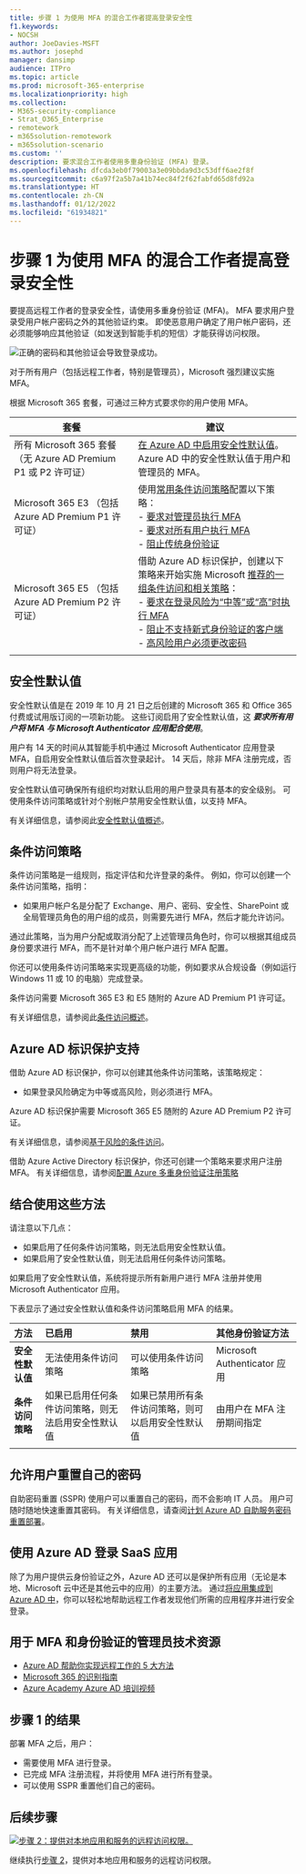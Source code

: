 ```yaml
---
title: 步骤 1 为使用 MFA 的混合工作者提高登录安全性
f1.keywords:
- NOCSH
author: JoeDavies-MSFT
ms.author: josephd
manager: dansimp
audience: ITPro
ms.topic: article
ms.prod: microsoft-365-enterprise
ms.localizationpriority: high
ms.collection:
- M365-security-compliance
- Strat_O365_Enterprise
- remotework
- m365solution-remotework
- m365solution-scenario
ms.custom: ''
description: 要求混合工作者使用多重身份验证 (MFA) 登录。
ms.openlocfilehash: dfcda3eb0f79003a3e09bbda9d3c53dff6ae2f8f
ms.sourcegitcommit: c6a97f2a5b7a41b74ec84f2f62fabfd65d8fd92a
ms.translationtype: HT
ms.contentlocale: zh-CN
ms.lasthandoff: 01/12/2022
ms.locfileid: "61934821"
---
```

# <a name="step-1-increase-sign-in-security-for-hybrid-workers-with-mfa"></a>步骤 1 为使用 MFA 的混合工作者提高登录安全性

要提高远程工作者的登录安全性，请使用多重身份验证 (MFA)。 MFA 要求用户登录受用户帐户密码之外的其他验证约束。 即使恶意用户确定了用户帐户密码，还必须能够响应其他验证（如发送到智能手机的短信）才能获得访问权限。

![正确的密码和其他验证会导致登录成功。](../media/empower-people-to-work-remotely/remote-workers-mfa.png)

对于所有用户（包括远程工作者，特别是管理员），Microsoft 强烈建议实施 MFA。

根据 Microsoft 365 套餐，可通过三种方式要求你的用户使用 MFA。

|套餐  |建议  |
|---------|---------|
|所有 Microsoft 365 套餐（无 Azure AD Premium P1 或 P2 许可证）     |[在 Azure AD 中启用安全性默认值](/azure/active-directory/fundamentals/concept-fundamentals-security-defaults)。 Azure AD 中的安全性默认值于用户和管理员的 MFA。   |
|Microsoft 365 E3 （包括 Azure AD Premium P1 许可证）     | 使用[常用条件访问策略](/azure/active-directory/conditional-access/concept-conditional-access-policy-common)配置以下策略： <br>- [要求对管理员执行 MFA](/azure/active-directory/conditional-access/howto-conditional-access-policy-admin-mfa) <br>- [要求对所有用户执行 MFA](/azure/active-directory/conditional-access/howto-conditional-access-policy-all-users-mfa) <br> - [阻止传统身份验证](/azure/active-directory/conditional-access/howto-conditional-access-policy-block-legacy)       |
|Microsoft 365 E5 （包括 Azure AD Premium P2 许可证）     | 借助 Azure AD 标识保护，创建以下策略来开始实施 Microsoft [推荐的一组条件访问和相关策略](../security/office-365-security/identity-access-policies.md)：<br> - [要求在登录风险为“中等”或“高”时执行 MFA](../security/office-365-security/identity-access-policies.md#require-mfa-based-on-sign-in-risk) <br>- [阻止不支持新式身份验证的客户端](../security/office-365-security/identity-access-policies.md#block-clients-that-dont-support-multi-factor)<br>- [高风险用户必须更改密码](../security/office-365-security/identity-access-policies.md#high-risk-users-must-change-password)       |
| | |

## <a name="security-defaults"></a>安全性默认值

安全性默认值是在 2019 年 10 月 21 日之后创建的 Microsoft 365 和 Office 365 付费或试用版订阅的一项新功能。 这些订阅启用了安全性默认值，这 ***要求所有用户将 MFA 与 Microsoft Authenticator 应用配合使用***。
 
用户有 14 天的时间从其智能手机中通过 Microsoft Authenticator 应用登录 MFA，自启用安全性默认值后首次登录起计。 14 天后，除非 MFA 注册完成，否则用户将无法登录。

安全性默认值可确保所有组织均对默认启用的用户登录具有基本的安全级别。 可使用条件访问策略或针对个别帐户禁用安全性默认值，以支持 MFA。

有关详细信息，请参阅此[安全性默认值概述](/azure/active-directory/fundamentals/concept-fundamentals-security-defaults)。

## <a name="conditional-access-policies"></a>条件访问策略

条件访问策略是一组规则，指定评估和允许登录的条件。 例如，你可以创建一个条件访问策略，指明：

- 如果用户帐户名是分配了 Exchange、用户、密码、安全性、SharePoint 或全局管理员角色的用户组的成员，则需要先进行 MFA，然后才能允许访问。

通过此策略，当为用户分配或取消分配了上述管理员角色时，你可以根据其组成员身份要求进行 MFA，而不是针对单个用户帐户进行 MFA 配置。

你还可以使用条件访问策略来实现更高级的功能，例如要求从合规设备（例如运行 Windows 11 或 10 的电脑）完成登录。

条件访问需要 Microsoft 365 E3 和 E5 随附的 Azure AD Premium P1 许可证。

有关详细信息，请参阅此[条件访问概述](/azure/active-directory/conditional-access/overview)。

## <a name="azure-ad-identity-protection-support"></a>Azure AD 标识保护支持

借助 Azure AD 标识保护，你可以创建其他条件访问策略，该策略规定：

- 如果登录风险确定为中等或高风险，则必须进行 MFA。

Azure AD 标识保护需要 Microsoft 365 E5 随附的 Azure AD Premium P2 许可证。

有关详细信息，请参阅[基于风险的条件访问](/azure/active-directory/conditional-access/howto-conditional-access-policy-risk#require-mfa-medium-or-high-sign-in-risk-users)。

借助 Azure Active Directory 标识保护，你还可创建一个策略来要求用户注册 MFA。 有关详细信息，请参阅[配置 Azure 多重身份验证注册策略](/azure/active-directory/identity-protection/howto-identity-protection-configure-mfa-policy)


## <a name="using-these-methods-together"></a>结合使用这些方法

请注意以下几点：

- 如果启用了任何条件访问策略，则无法启用安全性默认值。
- 如果启用了安全性默认值，则无法启用任何条件访问策略。

如果启用了安全性默认值，系统将提示所有新用户进行 MFA 注册并使用 Microsoft Authenticator 应用。 

下表显示了通过安全性默认值和条件访问策略启用 MFA 的结果。

| 方法 | 已启用 | 禁用 | 其他身份验证方法 |
|:-------|:-----|:-------|:-------|
| **安全性默认值**  | 无法使用条件访问策略 | 可以使用条件访问策略 | Microsoft Authenticator 应用 |
| **条件访问策略** | 如果已启用任何条件访问策略，则无法启用安全性默认值 | 如果已禁用所有条件访问策略，则可以启用安全性默认值  | 由用户在 MFA 注册期间指定  |
||||

## <a name="let-your-users-reset-their-own-passwords"></a>允许用户重置自己的密码

自助密码重置 (SSPR) 使用户可以重置自己的密码，而不会影响 IT 人员。 用户可随时随地快速重置其密码。 有关详细信息，请查阅[计划 Azure AD 自助服务密码重置部署](/azure/active-directory/authentication/howto-sspr-deployment)。

## <a name="sign-in-to-saas-apps-with-azure-ad"></a>使用 Azure AD 登录 SaaS 应用

除了为用户提供云身份验证之外，Azure AD 还可以是保护所有应用（无论是本地、Microsoft 云中还是其他云中的应用）的主要方法。 通过[将应用集成到 Azure AD 中](/azure/active-directory/manage-apps/plan-an-application-integration)，你可以轻松地帮助远程工作者发现他们所需的应用程序并进行安全登录。

## <a name="admin-technical-resources-for-mfa-and-identity"></a>用于 MFA 和身份验证的管理员技术资源

- [Azure AD 帮助你实现远程工作的 5 大方法](https://techcommunity.microsoft.com/t5/azure-active-directory-identity/top-5-ways-your-azure-ad-can-help-you-enable-remote-work/ba-p/1144691)
- [Microsoft 365 的识别指南](../enterprise/identity-roadmap-microsoft-365.md)
- [Azure Academy Azure AD 培训视频](https://www.youtube.com/watch?v=pN8o0owHfI0&list=PL-V4YVm6AmwUFpC3rXr2i2piRQ708q_ia)

## <a name="results-of-step-1"></a>步骤 1 的结果

部署 MFA 之后，用户：

- 需要使用 MFA 进行登录。
- 已完成 MFA 注册流程，并将使用 MFA 进行所有登录。
- 可以使用 SSPR 重置他们自己的密码。

## <a name="next-step"></a>后续步骤

[![步骤 2：提供对本地应用和服务的远程访问权限。](../media/empower-people-to-work-remotely/remote-workers-step-grid-2.png)](empower-people-to-work-remotely-remote-access.md)

继续执行[步骤 2](empower-people-to-work-remotely-remote-access.md)，提供对本地应用和服务的远程访问权限。